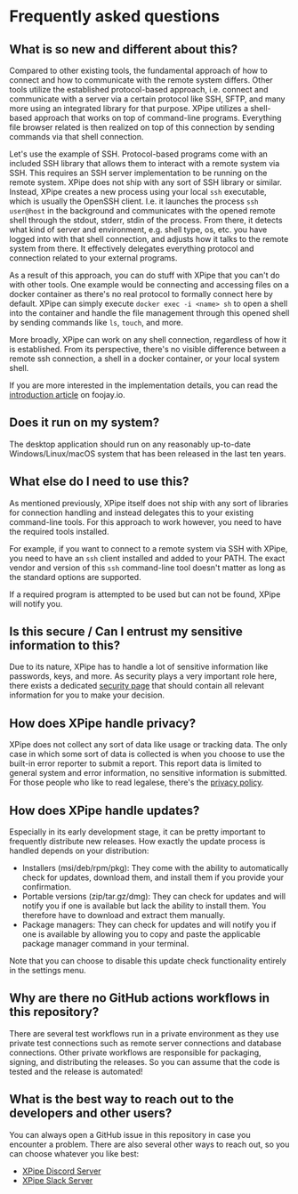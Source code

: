 # Frequently asked questions

## What is so new and different about this?

Compared to other existing tools, the fundamental approach of how to
connect and how to communicate with the remote system differs.
Other tools utilize the established protocol-based approach, i.e. connect and communicate with a
server via a certain protocol like SSH, SFTP, and many more using an integrated library for that purpose.
XPipe utilizes a shell-based approach that works on top of command-line programs.
Everything file browser related is then realized on top of this connection by sending commands via that shell connection.

Let's use the example of SSH.
Protocol-based programs come with an included SSH library that allows them to interact with a remote system via SSH.
This requires an SSH server implementation to be running on the remote system.
XPipe does not ship with any sort of SSH library or similar.
Instead, XPipe creates a new process using your local `ssh` executable, which is usually the OpenSSH client.
I.e. it launches the process `ssh user@host` in the background and communicates
with the opened remote shell through the stdout, stderr, stdin of the process.
From there, it detects what kind of server and environment,
e.g. shell type, os, etc. you have logged into with that shell connection,
and adjusts how it talks to the remote system from there.
It effectively delegates everything protocol and connection related to your external programs.

As a result of this approach, you can do stuff with XPipe that you can't do with other tools.
One example would be connecting and accessing files on a
docker container as there's no real protocol to formally connect here by default.
XPipe can simply execute `docker exec -i <name> sh` to open a shell into the container
and handle the file management through this opened shell by sending commands like `ls`, `touch`, and more.

More broadly, XPipe can work on any shell connection, regardless of how it is established.
From its perspective, there's no visible difference between a
remote ssh connection, a shell in a docker container, or your local system shell.

If you are more interested in the implementation details,
you can read the [introduction article](https://foojay.io/today/presenting-xpipe/) on foojay.io.

## Does it run on my system?

The desktop application should run on any reasonably up-to-date
Windows/Linux/macOS system that has been released in the last ten years.

## What else do I need to use this?

As mentioned previously, XPipe itself does not ship with any sort of libraries for connection handling
and instead delegates this to your existing command-line tools.
For this approach to work however, you need to have the required tools installed.

For example, if you want to connect to a remote system via SSH with XPipe,
you need to have an `ssh` client installed and added to your PATH.
The exact vendor and version of this `ssh` command-line
tool doesn't matter as long as the standard options are supported.

If a required program is attempted to be used but can not be found, XPipe will notify you.

## Is this secure / Can I entrust my sensitive information to this?

Due to its nature, XPipe has to handle a lot of sensitive information like passwords, keys, and more.
As security plays a very important role here, there exists a dedicated [security page](/SECURITY.md)
that should contain all relevant information for you to make your decision.

## How does XPipe handle privacy?

XPipe does not collect any sort of data like usage or tracking data.
The only case in which some sort of data is collected is when you choose to
use the built-in error reporter to submit a report.
This report data is limited to general system and error information, no sensitive information is submitted.
For those people who like to read legalese, there's the [privacy policy](/PRIVACY.md).

## How does XPipe handle updates?

Especially in its early development stage, it can be pretty important to frequently distribute new releases.
How exactly the update process is handled depends on your distribution:

- Installers (msi/deb/rpm/pkg): They come with the ability to automatically check for
  updates, download them, and install them if you provide your confirmation.
- Portable versions (zip/tar.gz/dmg): They can check for updates and will notify you if one is available but
  lack the ability to install them. You therefore have to download and extract them manually.
- Package managers: They can check for updates and will notify you if one is available
  by allowing you to copy and paste the applicable package manager command in your terminal.

Note that you can choose to disable this update check functionality entirely in the settings menu.

## Why are there no GitHub actions workflows in this repository?

There are several test workflows run in a private environment as they use private test connections
such as remote server connections and database connections.
Other private workflows are responsible for packaging, signing, and distributing the releases.
So you can assume that the code is tested and the release is automated!

## What is the best way to reach out to the developers and other users?

You can always open a GitHub issue in this repository in case you encounter a problem.
There are also several other ways to reach out, so you can choose whatever you like best:

- [XPipe Discord Server](https://discord.gg/8y89vS8cRb)
- [XPipe Slack Server](https://join.slack.com/t/XPipe/shared_invite/zt-1awjq0t5j-5i4UjNJfNe1VN4b_auu6Cg)
